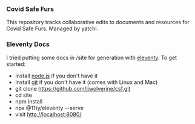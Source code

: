 ### Covid Safe Furs

This repository tracks collaborative edits to documents and resources for Covid Safe Furs.
Managed by yatchi.

### Eleventy Docs

I tried putting some docs in /site for generation with [eleventy](https://www.11ty.dev/docs/).
To get started:

- Install [node.js](https://nodejs.org/en/download) if you don't have it
- Install [git](https://github.com/git-guides/install-git) if you don't have it (comes with Linux and Mac)
- git clone https://github.com/jjwolverine/csf.git
- cd site
- npm install
- npx @11ty/eleventy --serve
- visit [http://localhost:8080/](http://localhost:8080/)
